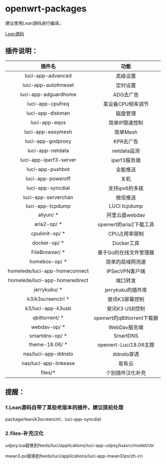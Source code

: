 # openwrt-packages

建议使用Lean源码进行编译。

[Lean源码](https://github.com/coolsnowwolf/lede)


## 插件说明：

|插件名|功能|
| :----: | :----: |
| luci-app-advanced | 高级设置 |
| luci-app-autotimeset | 定时设置 |
| luci-app-adguardhome | ADG去广告 |
| luci-app-cpufreq | 某设备CPU频率调节 |
| luci-app-diskman | 磁盘管理 |
| luci-app-eqos | 简单IP限速控制 |
| luci-app-easymesh | 简单Mesh |
| luci-app-godproxy | KPR去广告 |
| luci-app-netdata | netdata监测 |
| luci-app-iperf3-server | iperf3服务端 |
| luci-app-pushbot | 全能推送 |
| luci-app-poweroff | 关机 |
| luci-app-syncdial | 支持ipv6的多拨 |
| luci-app-serverchan | 微信推送 |
| luci-app-tcpdump | LUCI tcpdump |
| aliyun/ * | 阿里云盘webdav |
| aria2-op/ * | openwrt的aria2下载工具 |
| cpulimit-op/ * | CPU占用率限制 |
| docker-op/ * | Docker工具 |
| FileBrowser/ * | 基于Go的在线文件管理器 |
| homebox-op/ * | 简单的局域网测速 |
| homelede/luci-app-homeconnect | IPSecVPN客户端 |
| homelede/luci-app-homeredirect | 端口转发 |
| jerrykuku/ * | jerrykuku的插件库 |
| k3/k3screenctrl * | 斐讯K3屏幕控制 |
| k3/luci-app-k3usb | 斐讯K3 USB控制 |
| qbittorrent/ * | openwrt的qBittorrent下载器 |
| webdav-op/ * | WebDav服务端 |
| smartdns-op/ * | SmartDNS |
| theme-18.06/ * | openwrt-Luci18.06主题 |
| nas/luci-app-ddnsto | ddnsto穿透 |
| nas/luci-app-linkease | 易有云 |
| files/* | 个别插件汉化补充 |


## 提醒：

### 1.Lean源码自带了某些老版本的插件，建议提前处理

package/lean/k3screenctrl、luci-app-syncdial

### 2.files-补充汉化

udpxy.lua替换到feeds/luci/applications/luci-app-udpxy/luasrc/model/cbi

mwan3.po替换到feeds/luci/applications/luci-app-mwan3/po/zh-cn

